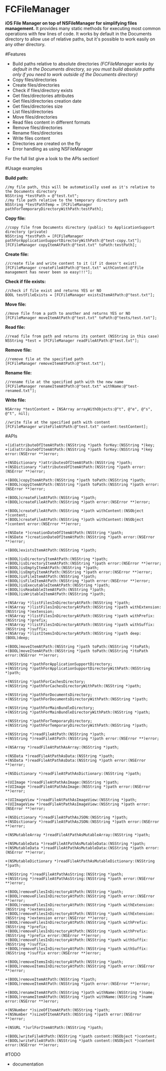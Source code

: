 FCFileManager
=============

**iOS File Manager on top of NSFileManager for simplifying files management.** It provides many static methods for executing most common operations with few lines of code. It works by default in the Documents directory to allow use of relative paths, but it's possible to work easily on any other directory.

#Features
- Build paths relative to absolute directories *(FCFileManager works by default in the Documents directory, so you must build absolute paths only if you need to work outside of the Documents directory)*
- Copy files/directories
- Create files/directories
- Check if files/directory exists
- Get files/directories attributes
- Get files/directories creation date
- Get files/directories size
- List files/directories
- Move files/directories
- Read files content in different formats
- Remove files/directories
- Rename files/directories
- Write files content
- Directories are created on the fly
- Error handling as using NSFileManager

For the full list give a look to the APIs section!

#Usage examples

**Build path:**
```objc
//my file path, this will be automatically used as it's relative to the Documents directory
NSString *testPath = @"test.txt";
//my file path relative to the temporary directory path
NSString *testPathTemp = [FCFileManager pathForTemporaryDirectoryWithPath:testPath];
```

**Copy file:**
```objc
//copy file from Documents directory (public) to ApplicationSupport directory (private)
NSString *testPath = [FCFileManager pathForApplicationSupportDirectoryWithPath:@"test-copy.txt"];
[FCFileManager copyItemAtPath:@"test.txt" toPath:testPath];
```

**Create file:**
```objc
//create file and write content to it (if it doesn't exist)
[FCFileManager createFileAtPath:@"test.txt" withContent:@"File management has never been so easy!!!"];
```

**Check if file exists:**
```objc
//check if file exist and returns YES or NO
BOOL testFileExists = [FCFileManager existsItemAtPath:@"test.txt"];
```

**Move file:**
```objc
//move file from a path to another and returns YES or NO
[FCFileManager moveItemAtPath:@"test.txt" toPath:@"tests/test.txt"];
```

**Read file:**
```objc
//read file from path and returns its content (NSString in this case)
NSString *test = [FCFileManager readFileAtPath:@"test.txt"];
```

**Remove file:**
```objc
//remove file at the specified path
[FCFileManager removeItemAtPath:@"test.txt"];
```

**Rename file:**
```objc
//rename file at the specified path with the new name
[FCFileManager renameItemAtPath:@"test.txt" withName:@"test-renamed.txt"];
```

**Write file:**
```objc
NSArray *testContent = [NSArray arrayWithObjects:@"t", @"e", @"s", @"t", nil];

//write file at the specified path with content
[FCFileManager writeFileAtPath:@"test.txt" content:testContent];
```

#APIs
```objc
+(id)attributeOfItemAtPath:(NSString *)path forKey:(NSString *)key;
+(id)attributeOfItemAtPath:(NSString *)path forKey:(NSString *)key error:(NSError **)error;

+(NSDictionary *)attributesOfItemAtPath:(NSString *)path;
+(NSDictionary *)attributesOfItemAtPath:(NSString *)path error:(NSError **)error;

+(BOOL)copyItemAtPath:(NSString *)path toPath:(NSString *)path;
+(BOOL)copyItemAtPath:(NSString *)path toPath:(NSString *)path error:(NSError **)error;

+(BOOL)createFileAtPath:(NSString *)path;
+(BOOL)createFileAtPath:(NSString *)path error:(NSError **)error;

+(BOOL)createFileAtPath:(NSString *)path withContent:(NSObject *)content;
+(BOOL)createFileAtPath:(NSString *)path withContent:(NSObject *)content error:(NSError **)error;

+(NSDate *)creationDateOfItemAtPath:(NSString *)path;
+(NSDate *)creationDateOfItemAtPath:(NSString *)path error:(NSError **)error;

+(BOOL)existsItemAtPath:(NSString *)path;

+(BOOL)isDirectoryItemAtPath:(NSString *)path;
+(BOOL)isDirectoryItemAtPath:(NSString *)path error:(NSError **)error;
+(BOOL)isEmptyItemAtPath:(NSString *)path;
+(BOOL)isEmptyItemAtPath:(NSString *)path error:(NSError **)error;
+(BOOL)isFileItemAtPath:(NSString *)path;
+(BOOL)isFileItemAtPath:(NSString *)path error:(NSError **)error;
+(BOOL)isExecutableItemAtPath:(NSString *)path;
+(BOOL)isReadableItemAtPath:(NSString *)path;
+(BOOL)isWritableItemAtPath:(NSString *)path;

+(NSArray *)listFilesInDirectoryAtPath:(NSString *)path;
+(NSArray *)listFilesInDirectoryAtPath:(NSString *)path withExtension:(NSString *)extension;
+(NSArray *)listFilesInDirectoryAtPath:(NSString *)path withPrefix:(NSString *)prefix;
+(NSArray *)listFilesInDirectoryAtPath:(NSString *)path withSuffix:(NSString *)suffix;
+(NSArray *)listItemsInDirectoryAtPath:(NSString *)path deep:(BOOL)deep;

+(BOOL)moveItemAtPath:(NSString *)path toPath:(NSString *)toPath;
+(BOOL)moveItemAtPath:(NSString *)path toPath:(NSString *)toPath error:(NSError **)error;

+(NSString *)pathForApplicationSupportDirectory;
+(NSString *)pathForApplicationSupportDirectoryWithPath:(NSString *)path;

+(NSString *)pathForCachesDirectory;
+(NSString *)pathForCachesDirectoryWithPath:(NSString *)path;

+(NSString *)pathForDocumentsDirectory;
+(NSString *)pathForDocumentsDirectoryWithPath:(NSString *)path;

+(NSString *)pathForMainBundleDirectory;
+(NSString *)pathForMainBundleDirectoryWithPath:(NSString *)path;

+(NSString *)pathForTemporaryDirectory;
+(NSString *)pathForTemporaryDirectoryWithPath:(NSString *)path;

+(NSString *)readFileAtPath:(NSString *)path;
+(NSString *)readFileAtPath:(NSString *)path error:(NSError **)error;

+(NSArray *)readFileAtPathAsArray:(NSString *)path;

+(NSData *)readFileAtPathAsData:(NSString *)path;
+(NSData *)readFileAtPathAsData:(NSString *)path error:(NSError **)error;

+(NSDictionary *)readFileAtPathAsDictionary:(NSString *)path;

+(UIImage *)readFileAtPathAsImage:(NSString *)path;
+(UIImage *)readFileAtPathAsImage:(NSString *)path error:(NSError **)error;

+(UIImageView *)readFileAtPathAsImageView:(NSString *)path;
+(UIImageView *)readFileAtPathAsImageView:(NSString *)path error:(NSError **)error;

+(NSDictionary *)readFileAtPathAsJSON:(NSString *)path;
+(NSDictionary *)readFileAtPathAsJSON:(NSString *)path error:(NSError **)error;

+(NSMutableArray *)readFileAtPathAsMutableArray:(NSString *)path;

+(NSMutableData *)readFileAtPathAsMutableData:(NSString *)path;
+(NSMutableData *)readFileAtPathAsMutableData:(NSString *)path error:(NSError **)error;

+(NSMutableDictionary *)readFileAtPathAsMutableDictionary:(NSString *)path;

+(NSString *)readFileAtPathAsString:(NSString *)path;
+(NSString *)readFileAtPathAsString:(NSString *)path error:(NSError **)error;

+(BOOL)removeFilesInDirectoryAtPath:(NSString *)path;
+(BOOL)removeFilesInDirectoryAtPath:(NSString *)path error:(NSError **)error;
+(BOOL)removeFilesInDirectoryAtPath:(NSString *)path withExtension:(NSString *)extension;
+(BOOL)removeFilesInDirectoryAtPath:(NSString *)path withExtension:(NSString *)extension error:(NSError **)error;
+(BOOL)removeFilesInDirectoryAtPath:(NSString *)path withPrefix:(NSString *)prefix;
+(BOOL)removeFilesInDirectoryAtPath:(NSString *)path withPrefix:(NSString *)prefix error:(NSError **)error;
+(BOOL)removeFilesInDirectoryAtPath:(NSString *)path withSuffix:(NSString *)suffix;
+(BOOL)removeFilesInDirectoryAtPath:(NSString *)path withSuffix:(NSString *)suffix error:(NSError **)error;

+(BOOL)removeItemsInDirectoryAtPath:(NSString *)path;
+(BOOL)removeItemsInDirectoryAtPath:(NSString *)path error:(NSError **)error;

+(BOOL)removeItemAtPath:(NSString *)path;
+(BOOL)removeItemAtPath:(NSString *)path error:(NSError **)error;

+(BOOL)renameItemAtPath:(NSString *)path withName:(NSString *)name;
+(BOOL)renameItemAtPath:(NSString *)path withName:(NSString *)name error:(NSError **)error;

+(NSNumber *)sizeOfItemAtPath:(NSString *)path;
+(NSNumber *)sizeOfItemAtPath:(NSString *)path error:(NSError **)error;

+(NSURL *)urlForItemAtPath:(NSString *)path;

+(BOOL)writeFileAtPath:(NSString *)path content:(NSObject *)content;
+(BOOL)writeFileAtPath:(NSString *)path content:(NSObject *)content error:(NSError **)error;
```

#TODO
- documentation
